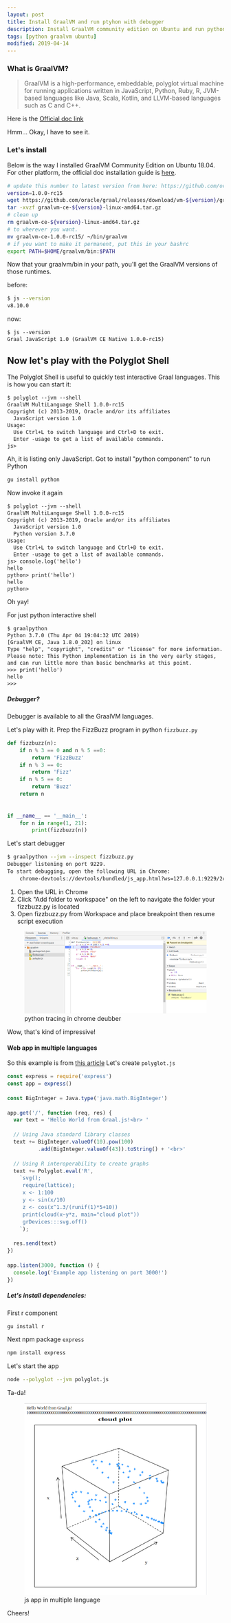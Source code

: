 ```yaml
---
layout: post
title: Install GraalVM and run ptyhon with debugger
description: Install GraalVM community edition on Ubuntu and run python with debugger
tags: [python graalvm ubuntu]
modified: 2019-04-14
---
```

### What is GraalVM?
> GraalVM is a high-performance, embeddable, polyglot virtual machine for running 
applications written in JavaScript, Python, Ruby, R, 
JVM-based languages like Java, Scala, Kotlin, and LLVM-based languages such as C and C++.

Here is the [Official doc link](https://www.graalvm.org/docs/)

Hmm... Okay, I have to see it.

### Let's install
Below is the way I installed GraalVM Community Edition on Ubuntu 18.04.
For other platform, the official doc installation 
guide is [here](https://www.graalvm.org/docs/getting-started/#install-graalvm).
```bash
# update this number to latest version from here: https://github.com/oracle/graal/releases
version=1.0.0-rc15
wget https://github.com/oracle/graal/releases/download/vm-${version}/graalvm-ce-${version}-linux-amd64.tar.gz
tar -xvzf graalvm-ce-${version}-linux-amd64.tar.gz
# clean up
rm graalvm-ce-${version}-linux-amd64.tar.gz
# to wherever you want. 
mv graalvm-ce-1.0.0-rc15/ ~/bin/graalvm
# if you want to make it permanent, put this in your bashrc 
export PATH=$HOME/graalvm/bin:$PATH
```

Now that your graalvm/bin in your path, you'll get the GraalVM versions of those runtimes.

before: 
```bash
$ js --version
v8.10.0
```
now:
```
$ js --version
Graal JavaScript 1.0 (GraalVM CE Native 1.0.0-rc15)
```

## Now let's play with the Polyglot Shell
The Polyglot Shell is useful to quickly test interactive Graal languages. This is how you can start it:
```
$ polyglot --jvm --shell
GraalVM MultiLanguage Shell 1.0.0-rc15
Copyright (c) 2013-2019, Oracle and/or its affiliates
  JavaScript version 1.0
Usage: 
  Use Ctrl+L to switch language and Ctrl+D to exit.
  Enter -usage to get a list of available commands.
js> 
```
Ah, it is listing only JavaScript. Got to install "python component" to run Python
```bash
gu install python
```
Now invoke it again
```
$ polyglot --jvm --shell
GraalVM MultiLanguage Shell 1.0.0-rc15
Copyright (c) 2013-2019, Oracle and/or its affiliates
  JavaScript version 1.0
  Python version 3.7.0
Usage: 
  Use Ctrl+L to switch language and Ctrl+D to exit.
  Enter -usage to get a list of available commands.
js> console.log('hello')
hello
python> print('hello')
hello
python> 
```
Oh yay! 

For just python interactive shell
```
$ graalpython
Python 3.7.0 (Thu Apr 04 19:04:32 UTC 2019)
[GraalVM CE, Java 1.8.0_202] on linux
Type "help", "copyright", "credits" or "license" for more information.
Please note: This Python implementation is in the very early stages, and can run little more than basic benchmarks at this point.
>>> print('hello')
hello
>>> 
```

##### Debugger?
Debugger is available to all the GraalVM languages.

Let's play with it. Prep the FizzBuzz program in python `fizzbuzz.py` 
```python 
def fizzbuzz(n):
    if n % 3 == 0 and n % 5 ==0:
        return 'FizzBuzz'
    if n % 3 == 0:
        return 'Fizz'
    if n % 5 == 0:
        return 'Buzz'
    return n


if __name__ == '__main__':
    for n in range(1, 21):
        print(fizzbuzz(n))
```
Let's start debugger
```bash
$ graalpython --jvm --inspect fizzbuzz.py
Debugger listening on port 9229.
To start debugging, open the following URL in Chrome:
    chrome-devtools://devtools/bundled/js_app.html?ws=127.0.0.1:9229/2c9f9fb0-8067ef52f64c8
```
1. Open the URL in Chrome
2. Click "Add folder to workspace" on the left to navigate the folder your fizzbuzz.py is located
3. Open fizzbuzz.py from Workspace and place breakpoint then resume script execution

<figure class="full">
<img src="/images/2019-04-14/python-debug.png" alt="">
<figcaption>python tracing in chrome deubber</figcaption>
</figure>

Wow, that's kind of impressive!

#### Web app in multiple languages
So this example is from [this article](https://medium.com/graalvm/graalvm-ten-things-12d9111f307d)
Let's create `polyglot.js`

```js
const express = require('express')
const app = express()

const BigInteger = Java.type('java.math.BigInteger')

app.get('/', function (req, res) {
  var text = 'Hello World from Graal.js!<br> '

  // Using Java standard library classes
  text += BigInteger.valueOf(10).pow(100)
          .add(BigInteger.valueOf(43)).toString() + '<br>'

  // Using R interoperability to create graphs
  text += Polyglot.eval('R',
    `svg();
     require(lattice);
     x <- 1:100
     y <- sin(x/10)
     z <- cos(x^1.3/(runif(1)*5+10))
     print(cloud(x~y*z, main="cloud plot"))
     grDevices:::svg.off()
    `);

  res.send(text)
})

app.listen(3000, function () {
  console.log('Example app listening on port 3000!')
})
```

##### Let's install dependencies:
First r component 
```bash
gu install r
```
Next npm package `express`
```bash
npm install express
```
Let's start the app
```bash
node --polyglot --jvm polyglot.js
```
Ta-da!
<figure class="full">
<img src="/images/2019-04-14/polyglot.png" alt="">
<figcaption>js app in multiple language</figcaption>
</figure>

Cheers!
